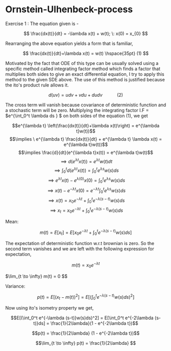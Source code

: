# Ornstein-Ulhenbeck-process

Exercise 1 : 
The equation given is -

$$ \frac{dx(t)}{dt} = -\lambda x(t) + w(t); \:  x(0) = x_{0} $$

Rearranging the above equation yields a form that is familiar, 

$$ \frac{dx(t)}{dt}+\lambda x(t) =  w(t) \hspace{35pt}  (1) $$  

Motivated by the fact that ODE of this type can be usually solved using a specific method called integrating factor method which finds a factor that multiplies both sides to give an exact differential equation, I try to apply this method to the given SDE above. The use of this method is justified because the ito's product rule allows it. 

$$ d(uv) = udv + vdu + dudv \hspace{35pt}  (2) $$

The cross term will vanish because covariance of deterministic function and a stochastic term will be zero.
Multiplying the integrating factor I.F = $e^{\int_0^t \lambda ds } $ on both sides of the equation (1), we get 

$$e^{\lambda t} \left(\frac{dx(t)}{dt}+\lambda x(t)\right) =  e^{\lambda t}w(t))$$
$$\implies \ e^{\lambda t} \frac{dx(t)}{dt} + e^{\lambda t} \lambda x(t) =  e^{\lambda t}w(t))$$
$$\implies \frac{d}{dt}(e^{\lambda t}x(t)) = e^{\lambda t}w(t)$$
$$\implies d(e^{\lambda t}x(t)) = e^{\lambda t}w(t)dt $$
$$\implies \int_0^t d(e^{\lambda t}x(t)) = \int_0^t e^{\lambda s}w(s)ds $$
$$\implies e^{\lambda t}x(t) - e^{\lambda (0)}x(0) = \int_0^t e^{\lambda s}w(s)ds $$
$$\implies x(t) - e^{-\lambda t}x(0) = e^{-\lambda t}\int_0^t e^{\lambda s}w(s)ds $$
$$\implies x(t) = x_{0}e^{-\lambda t} + \int_0^t e^{-\lambda (s-t)}w(s)ds $$
$$\implies x_{t} = x_{0}e^{-\lambda t} + \int_0^t e^{-\lambda (s-t)}w(s)ds $$

Mean:

$$ m(t) = E[x_{t}] = E[x_{0}e^{-\lambda t} + \int_0^t e^{-\lambda (s-t)}w(s)ds]$$

The expectation of deterministic function w.r.t brownian is zero. So the second term vanishes and we are left with the following expression for expectation, 

$$ m(t) = x_{0}e^{-\lambda t} $$

$\lim_{t \to \infty} m(t) = 0 $$

Variance:

$$ p(t) = E[(x_{t}-m(t))^2] = E[(\int_0^t e^{-\lambda (s-t)}w(s)ds)^2]$$

Now using ito's isometry property we get,

$$E[(\int_0^t e^{-\lambda (s-t)}w(s)ds)^2] = E[\int_0^t e^{-2\lambda (s-t)}ds] =  \frac{1}{2\lambda}(1 - e^{-2\lambda t})$$

$$p(t) = \frac{1}{2\lambda} (1 - e^{-2\lambda t})$$

$$\lim_{t \to \infty} p(t) = \frac{1}{2\lambda} $$
